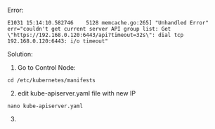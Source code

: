 
Error:
```
E1031 15:14:10.582746    5128 memcache.go:265] "Unhandled Error" err="couldn't get current server API group list: Get \"https://192.168.0.120:6443/api?timeout=32s\": dial tcp 192.168.0.120:6443: i/o timeout"
```
Solution:
1. Go to Control Node:
```
cd /etc/kubernetes/manifests
```
2. edit kube-apiserver.yaml file with new IP
```
nano kube-apiserver.yaml
```
3. 
